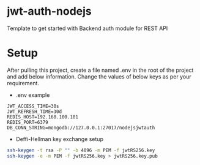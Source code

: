 # jwt-auth-nodejs
Template to get started with Backend auth module for REST API

# Setup

After pulling this project, create a file named .env in the root of the project and add below information. Change the values of below keys as per your requirement.

- .env example

```
JWT_ACCESS_TIME=30s
JWT_REFRESH_TIME=30d
REDIS_HOST=192.168.100.101
REDIS_PORT=6379
DB_CONN_STRING=mongodb://127.0.0.1:27017/nodejsjwtauth
```

- Deffi-Hellman key exchange setup

```bash
ssh-keygen -t rsa -P "" -b 4096 -m PEM -f jwtRS256.key
ssh-keygen -e -m PEM -f jwtRS256.key > jwtRS256.key.pub
```